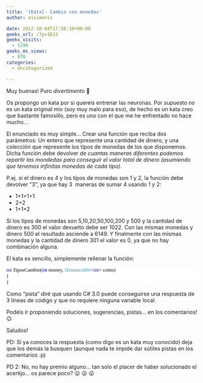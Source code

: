 ```yaml
---
title: '[Kata]- Cambio con monedas'
author: eiximenis

date: 2012-10-04T17:56:10+00:00
geeks_url: /?p=1612
geeks_visits:
  - 1190
geeks_ms_views:
  - 970
categories:
  - Uncategorized

---
```

Muy buenas! Puro _divertimento_ 🙂

Os propongo un kata por si quereis entrenar las neuronas. Por supuesto no es un kata original mío (soy muy malo para eso), de hecho es un kata creo que bastante famosillo, pero es uno con el que me he enfrentado no hace mucho…

El enunciado es muy simple… Crear una función que reciba dos parámetros: Un entero que represente una cantidad de dinero, y una colección que represente los tipos de monedas de los que disponemos. Dicha función debe devolver _de cuantas maneras diferentes podemos repartir las mondedas para conseguir el valor total de dinero (asumiendo que tenemos infinitas monedas de cada tipo)_.

P.ej. si el dinero es 4 y los tipos de monedas son 1 y 2, la función debe devolver “3”, ya que hay 3&#160; maneras de sumar 4 usando 1 y 2:

  * 1+1+1+1 
  * 2+2 
  * 1+1+2 

Si los tipos de monedas son 5,10,20,50,100,200 y 500 y la cantidad de dinero es 300 el valor devuelto debe ser 1022. Con las mismas monedas y dinero 500 el resultado asciende a 6149. Y finalmente con las mismas monedas y la cantidad de dinero 301 el valor es 0, ya que no hay combinación alguna.

El kata es sencillo, simplemente rellenar la función:

<div style="font-size: 10pt; font-family: consolas; background: white; color: black">
  <p style="margin: 0px">
    <span style="color: blue">int</span> TiposCambio(<span style="color: blue">int</span> money, <span style="color: #2b91af">IEnumerable</span><<span style="color: blue">int</span>> coins)
  </p>
  
  <p style="margin: 0px">
    {
  </p>
  
  <p style="margin: 0px">
    }
  </p></p>
</div>

Como “pista” diré que usando C# 3.0 puede conseguirse una respuesta de 3 líneas de código y que no requiere ninguna variable local.

Podéis ir proponiendo soluciones, sugerencias, pistas… en los comentarios! 😉

Saludos!

PD: Si ya conoces la respuesta (como digo es un kata muy conocido) deja que los demás la busquen (aunque nada te impide dar sútiles pistas en los comentarios :p)

PD 2: No, no hay premio alguno… tan solo el placer de haber solucionado el acertijo… os parece poco? 😛 😛 😛
